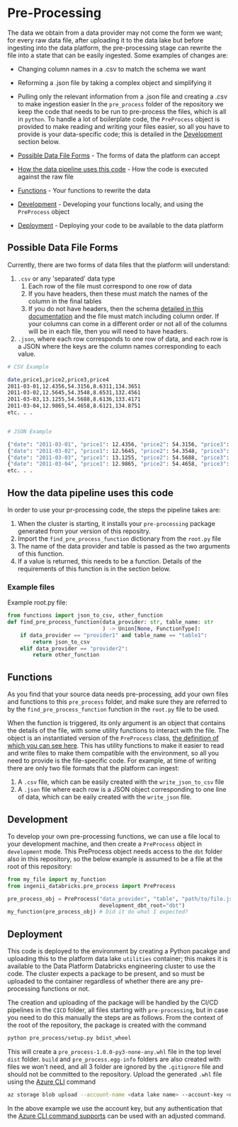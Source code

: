 # Pre-Processing

The data we obtain from a data provider may not come the form we want; for every raw data file, after uploading it to the data lake but before ingesting into the data platform, the pre-processing stage can rewrite the file into a state that can be easily ingested. Some examples of changes are:
 - Changing column names in a .csv to match the schema we want
 - Reforming a .json file by taking a complex object and simplifying it
 - Pulling only the relevant information from a .json file and creating a .csv to make ingestion easier
In the `pre_process` folder of the repository we keep the code that needs to be run to pre-process the files, which is all in `python`. To handle a lot of boilerplate code, the `PreProcess` object is provided to make reading and writing your files easier, so all you have to provide is your data-specific code; this is detailed in the [Development](#development) section below.

- [Possible Data File Forms](#possible-data-file-forms) - The forms of data the platform can accept
- [How the data pipeline uses this code](#how-the-data-pipeline-uses-this-code) - How the code is executed against the raw file
- [Functions](#functions) - Your functions to rewrite the data
- [Development](#development) - Developing your functions locally, and using the `PreProcess` object
- [Deployment](#deployment) - Deploying your code to be available to the data platform

## Possible Data File Forms

Currently, there are two forms of data files that the platform will understand:

1. `.csv` or any 'separated' data type
    1. Each row of the file must correspond to one row of data
    1. If you have headers, then these must match the names of the column in the final tables
    1. If you do not have headers, then the schema [detailed in this documentation](understanding_and_ingesting_data.md) and the file must match including column order. If your columns can come in a different order or not all of the columns will be in each file, then you will need to have headers.
1. `.json`, where each row corresponds to one row of data, and each row is a JSON where the keys are the column names corresponding to each value.

```bash
# CSV Example

date,price1,price2,price3,price4
2011-03-01,12.4356,54.3156,8.6311,134.3651
2011-03-02,12.5645,54.3548,8.6531,132.4561
2011-03-03,13.1255,54.5688,8.6136,133.4171
2011-03-04,12.9865,54.4658,8.6121,134.8751
etc. . .


# JSON Example

{"date": "2011-03-01", "price1": 12.4356, "price2": 54.3156, "price3": 8.6311, "price4": 134.3651}
{"date": "2011-03-02", "price1": 12.5645, "price2": 54.3548, "price3": 8.6531, "price4": 132.4561}
{"date": "2011-03-03", "price1": 13.1255, "price2": 54.5688, "price3": 8.6136, "price4": 133.4171}
{"date": "2011-03-04", "price1": 12.9865, "price2": 54.4658, "price3": 8.6121, "price4": 134.8751}
etc. . . 

```

## How the data pipeline uses this code

In order to use your pr-processing code, the steps the pipeline takes are:
1. When the cluster is starting, it installs your `pre-processing` package generated from your version of this repositry.
1. Import the `find_pre_process_function` dictionary from the `root.py` file
1. The name of the data provider and table is passed as the two arguments of this function.
1. If a value is returned, this needs to be a function. Details of the requirements of this function is in the section below.

### Example files

Example root.py file:
```python
from functions import json_to_csv, other_function
def find_pre_process_function(data_provider: str, table_name: str
                              ) -> Union[None, FunctionType]:
    if data_provider == "provider1" and table_name == "table1":
        return json_to_csv
    elif data_provider == "provider2":
        return other_function
```

## Functions

As you find that your source data needs pre-processing, add your own files and functions to this `pre_process` folder, and make sure they are referred to by the `find_pre_process_function` function in the `root.py` file to be used.

When the function is triggered, its only argument is an object that contains the details of the file, with some utility functions to interact with the file. The object is an instantiated version of the `PreProcess` class, [the definition of which you can see here](https://github.com/ingenii-solutions/azure-data-platform-data-engineering/blob/main/ingenii_data_engineering/pre_process.py). This has utility functions to make it easier to read and write files to make them compatible with the environment, so all you need to provide is the file-specific code. For example, at time of writing there are only two file formats that the platform can ingest:
1. A `.csv` file, which can be easily created with the `write_json_to_csv` file
1. A `.json` file where each row is a JSON object corresponding to one line of data, which can be eaily created with the `write_json` file.

## Development

To develop your own pre-processing functions, we can use a file local to your development machine, and then create a `PreProcess` object in `development` mode. This PreProcess object needs access to the `dbt` folder also in this repository, so the below example is assumed to be a file at the root of this repository: 

```python
from my_file import my_function
from ingenii_databricks.pre_process import PreProcess

pre_process_obj = PreProcess("data_provider", "table", "path/to/file.json",
                             development_dbt_root="dbt")
my_function(pre_process_obj) # Did it do what I expected?
```

## Deployment

This code is deployed to the environment by creating a Python pacakge and uploading this to the platform data lake `utilities` container; this makes it is available to the Data Platform Databricks engineering cluster to use the code. The cluster expects a package to be present, and so must be uploaded to the container regardless of whether there are any pre-processing functions or not.

The creation and uploading of the package will be handled by the CI/CD pipelines in the `CICD` folder, all files starting with `pre-processing`, but in case you need to do this manually the steps are as follows. From the context of the root of the repository, the package is created with the command
```bash
python pre_process/setup.py bdist_wheel
```
This will create a `pre_process-1.0.0-py3-none-any.whl` file in the top level `dist` folder. `build` and `pre_process.egg-info` folders are also created with files we won't need, and all 3 folder are ignored by the `.gitignore` file and should not be committed to the repository. Upload the generated `.whl` file using the [Azure CLI](https://docs.microsoft.com/en-us/cli/azure/storage/blob?view=azure-cli-latest#az_storage_blob_upload) command 
```bash
az storage blob upload --account-name <data lake name> --account-key <data lake account key> -f dist/pre_process-1.0.0-py3-none-any.whl -c utilities -n pre_process/pre_process-1.0.0-py3-none-any.whl
```
In the above example we use the account key, but any authentication that the [Azure CLI command supports](https://docs.microsoft.com/en-us/cli/azure/storage/blob?view=azure-cli-latest#az_storage_blob_upload) can be used with an adjusted command.
